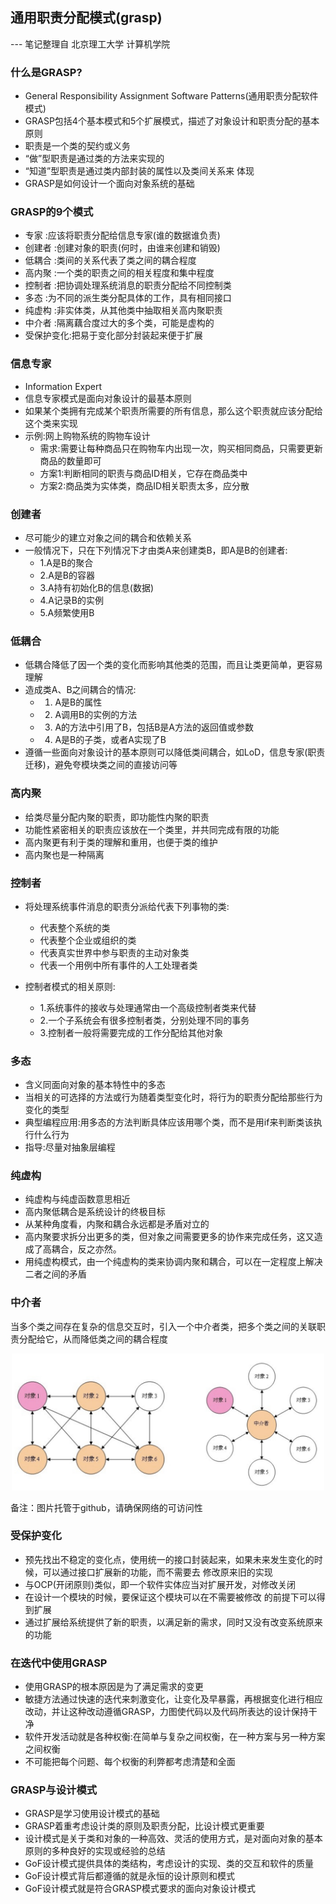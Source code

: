 通用职责分配模式(grasp)
---

--- 笔记整理自 北京理工大学 计算机学院

### 什么是GRASP?

- General Responsibility Assignment Software Patterns(通用职责分配软件模式)
- GRASP包括4个基本模式和5个扩展模式，描述了对象设计和职责分配的基本原则
- 职责是一个类的契约或义务
- “做”型职责是通过类的方法来实现的
- “知道”型职责是通过类内部封装的属性以及类间关系来 体现
- GRASP是如何设计一个面向对象系统的基础

### GRASP的9个模式

- 专家 :应该将职责分配给信息专家(谁的数据谁负责)
- 创建者 :创建对象的职责(何时，由谁来创建和销毁)
- 低耦合 :类间的关系代表了类之间的耦合程度
- 高内聚 :一个类的职责之间的相关程度和集中程度
- 控制者 :把协调处理系统消息的职责分配给不同控制类
- 多态 :为不同的派生类分配具体的工作，具有相同接口
- 纯虚构 :非实体类，从其他类中抽取相关高内聚职责
- 中介者 :隔离藕合度过大的多个类，可能是虚构的
- 受保护变化:把易于变化部分封装起来便于扩展

### 信息专家

- Information Expert
- 信息专家模式是面向对象设计的最基本原则
- 如果某个类拥有完成某个职责所需要的所有信息，那么这个职责就应该分配给这个类来实现
- 示例:网上购物系统的购物车设计
    * 需求:需要让每种商品只在购物车内出现一次，购买相同商品，只需要更新商品的数量即可
    * 方案1:判断相同的职责与商品ID相关，它存在商品类中
    * 方案2:商品类为实体类，商品ID相关职责太多，应分散

### 创建者

- 尽可能少的建立对象之间的耦合和依赖关系
- 一般情况下，只在下列情况下才由类A来创建类B，即A是B的创建者:
    * 1.A是B的聚合 
    * 2.A是B的容器 
    * 3.A持有初始化B的信息(数据) 
    * 4.A记录B的实例 
    * 5.A频繁使用B

### 低耦合

- 低耦合降低了因一个类的变化而影响其他类的范围，而且让类更简单，更容易理解
- 造成类A、B之间耦合的情况:
    * 1. A是B的属性
    * 2. A调用B的实例的方法
    * 3. A的方法中引用了B，包括B是A方法的返回值或参数 
    * 4. A是B的子类，或者A实现了B
- 遵循一些面向对象设计的基本原则可以降低类间耦合，如LoD，信息专家(职责迁移)，避免夸模块类之间的直接访问等

### 高内聚

- 给类尽量分配内聚的职责，即功能性内聚的职责
- 功能性紧密相关的职责应该放在一个类里，并共同完成有限的功能
- 高内聚更有利于类的理解和重用，也便于类的维护
- 高内聚也是一种隔离

### 控制者

- 将处理系统事件消息的职责分派给代表下列事物的类:
    * 代表整个系统的类
    * 代表整个企业或组织的类 
    * 代表真实世界中参与职责的主动对象类 
    * 代表一个用例中所有事件的人工处理者类

- 控制者模式的相关原则:
    * 1.系统事件的接收与处理通常由一个高级控制者类来代替 
    * 2.一个子系统会有很多控制者类，分别处理不同的事务 
    * 3.控制者一般将需要完成的工作分配给其他对象

### 多态

- 含义同面向对象的基本特性中的多态
- 当相关的可选择的方法或行为随着类型变化时，将行为的职责分配给那些行为变化的类型
- 典型编程应用:用多态的方法判断具体应该用哪个类，而不是用if来判断类该执行什么行为
- 指导:尽量对抽象层编程

### 纯虚构

- 纯虚构与纯虚函数意思相近
- 高内聚低耦合是系统设计的终极目标
- 从某种角度看，内聚和耦合永远都是矛盾对立的
- 高内聚要求拆分出更多的类，但对象之间需要更多的协作来完成任务，这又造成了高耦合，反之亦然。
- 用纯虚构模式，由一个纯虚构的类来协调内聚和耦合，可以在一定程度上解决二者之间的矛盾

### 中介者

当多个类之间存在复杂的信息交互时，引入一个中介者类，把多个类之间的关联职责分配给它，从而降低类之间的耦合程度

<div align="center">
    <img width="500" src="./screenshot/28.jpg">
</div>

备注：图片托管于github，请确保网络的可访问性

### 受保护变化

- 预先找出不稳定的变化点，使用统一的接口封装起来，如果未来发生变化的时候，可以通过接口扩展新的功能，而不需要去 修改原来旧的实现
- 与OCP(开闭原则)类似，即一个软件实体应当对扩展开发，对修改关闭
- 在设计一个模块的时候，要保证这个模块可以在不需要被修改 的前提下可以得到扩展
- 通过扩展给系统提供了新的职责，以满足新的需求，同时又没有改变系统原来的功能

### 在迭代中使用GRASP

- 使用GRASP的根本原因是为了满足需求的变更
- 敏捷方法通过快速的迭代来刺激变化，让变化及早暴露，再根据变化进行相应改动，并让这种改动遵循GRASP，力图使代码以及代码所表达的设计保持干净
- 软件开发活动就是各种权衡:在简单与复杂之间权衡，在一种方案与另一种方案之间权衡
- 不可能把每个问题、每个权衡的利弊都考虑清楚和全面

### GRASP与设计模式

- GRASP是学习使用设计模式的基础
- GRASP着重考虑设计类的原则及职责分配，比设计模式更重要
- 设计模式是关于类和对象的一种高效、灵活的使用方式，是对面向对象的基本原则的多种良好的实现或经验的总结
- GoF设计模式提供具体的类结构，考虑设计的实现、类的交互和软件的质量
- GoF设计模式背后都遵循的就是永恒的设计原则和模式 
- GoF设计模式就是符合GRASP模式要求的面向对象设计模式
